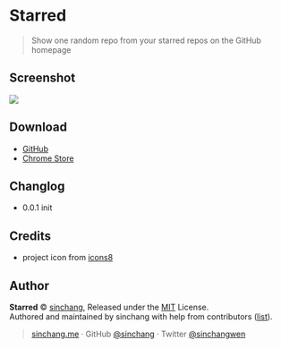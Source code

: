 # Starred

> Show one random repo from your starred repos on the GitHub homepage

## Screenshot

![](https://i.loli.net/2018/04/11/5ace100e54f10.png)

## Download

* [GitHub](https://github.com/sinchang/starred/releases)
* [Chrome Store](https://chrome.google.com/webstore/detail/starred/bagboppnkhnajgadjnaciofegedkpodp)

## Changlog

* 0.0.1 init

## Credits

* project icon from [icons8](https://icons8.com/)

## Author

**Starred** © [sinchang](https://github.com/sinchang), Released under the [MIT](./LICENSE) License.<br>
Authored and maintained by sinchang with help from contributors ([list](https://github.com/sinchang/Starred/contributors)).

> [sinchang.me](https://sinchang.me) · GitHub [@sinchang](https://github.com/sinchang) · Twitter [@sinchangwen](https://twitter.com/sinchangwen)

